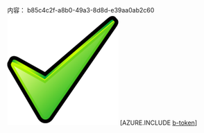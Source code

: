 内容： b85c4c2f-a8b0-49a3-8d8d-e39aa0ab2c60![图像](fe6c70c6-82cd-44b3-a12f-131ea1543677.png)
[AZURE.INCLUDE [b-token](fcc01cc4-3281-49e8-b924-702506ce0d5e.md)]
